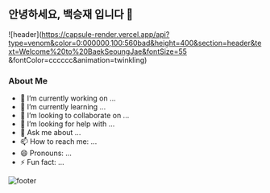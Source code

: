 ## 안녕하세요, 백승재 입니다 👋

![header](https://capsule-render.vercel.app/api?type=venom&color=0:000000,100:560bad&height=400&section=header&text=Welcome%20to%20BaekSeoungJae&fontSize=55                                                         &fontColor=cccccc&animation=twinkling)

### About Me
- 🔭 I’m currently working on ...
- 🌱 I’m currently learning ...
- 👯 I’m looking to collaborate on ...
- 🤔 I’m looking for help with ...
- 💬 Ask me about ...
- 📫 How to reach me: ...
- 😄 Pronouns: ...
- ⚡ Fun fact: ...

![footer](https://capsule-render.vercel.app/api?type=venom&color=0:000000,100:560bad&height=150&section=footer&text=Thank%20You%20for%20Visiting!&fontSize=50&fontColor=ffffff&animation=scaleIn)
